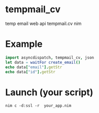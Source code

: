 # tempmail_cv
temp email web api tempmail.cv nim
# Example
```nim
import asyncdispatch, tempmail_cv, json
let data = waitFor create_email()
echo data["email"].getStr
echo data["id"].getStr
```

# Launch (your script)
```
nim c -d:ssl -r  your_app.nim
```
